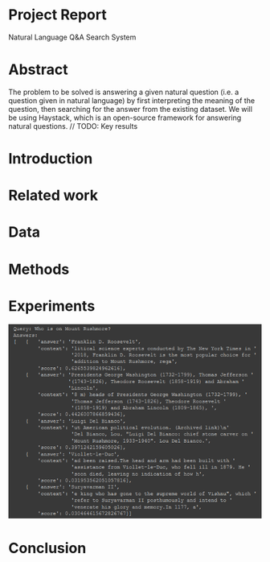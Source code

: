 # Project Report

Natural Language Q&A Search System

# Abstract

The problem to be solved is answering a given natural question (i.e. a question given in natural language) by first interpreting the meaning of the question, then searching for the answer from the existing dataset. We will be using Haystack, which is an open-source framework for answering natural questions. 
// TODO: Key results

# Introduction

# Related work

# Data

# Methods

# Experiments

![extractive_qa_1](docs/extractqa_farm1.png)

# Conclusion
